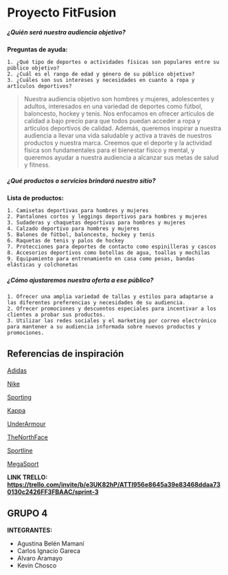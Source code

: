 # Proyecto FitFusion

##### ¿Quién será nuestra audiencia objetivo?
**Preguntas de ayuda:**  


	1. ¿Qué tipo de deportes o actividades físicas son populares entre su público objetivo?
	2. ¿Cuál es el rango de edad y género de su público objetivo? 
	3. ¿Cuáles son sus intereses y necesidades en cuanto a ropa y artículos deportivos?

> Nuestra audiencia objetivo son hombres y mujeres, adolescentes y adultos, interesados en una variedad de deportes como fútbol, baloncesto, hockey y tenis. Nos enfocamos en ofrecer artículos de calidad a bajo precio para que todos puedan acceder a ropa y artículos deportivos de calidad. Además, queremos inspirar a nuestra audiencia a llevar una vida saludable y activa a través de nuestros productos y nuestra marca. Creemos que el deporte y la actividad física son fundamentales para el bienestar físico y mental, y queremos ayudar a nuestra audiencia a alcanzar sus metas de salud y fitness.

##### ¿Qué productos o servicios brindará nuestro sitio?
**Lista de productos:**  


	1. Camisetas deportivas para hombres y mujeres
	2. Pantalones cortos y leggings deportivos para hombres y mujeres
	3. Sudaderas y chaquetas deportivas para hombres y mujeres
	4. Calzado deportivo para hombres y mujeres
	5. Balones de fútbol, baloncesto, hockey y tenis
	6. Raquetas de tenis y palos de hockey
	7. Protecciones para deportes de contacto como espinilleras y cascos
	8. Accesorios deportivos como botellas de agua, toallas y mochilas
    9. Equipamiento para entrenamiento en casa como pesas, bandas elásticas y colchonetas

##### ¿Cómo ajustaremos nuestra oferta a ese público?

	1. Ofrecer una amplia variedad de tallas y estilos para adaptarse a las diferentes preferencias y necesidades de su audiencia.
	2. Ofrecer promociones y descuentos especiales para incentivar a los clientes a probar sus productos.
    3. Utilizar las redes sociales y el marketing por correo electrónico para mantener a su audiencia informada sobre nuevos productos y promociones.

## Referencias de inspiración


[Adidas](https://www.adidas.com.ar/hombre)

[Nike](https://www.nike.com/es/hombre)

[Sporting](https://www.sporting.com.ar/)

[Kappa](https://www.kappastore.com.ar/)

[UnderArmour](https://www.underarmour.com.ar/)

[TheNorthFace](https://www.thenorthface.com.ar/)

[Sportline](https://www.sportline.com.ar/)

[MegaSport](https://www.megasports.com.ar/)

**LINK TRELLO:**  **https://trello.com/invite/b/e3UK82hP/ATTI956e8645a39e83468ddaa730130c2426FF3FBAAC/sprint-3**

## GRUPO 4
**INTEGRANTES:**
* Agustina Belén Mamaní
* Carlos Ignacio Gareca
* Alvaro Aramayo
* Kevin Chosco
